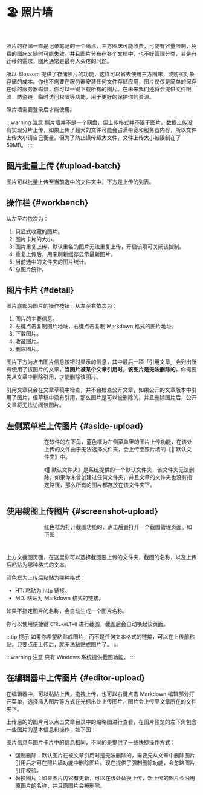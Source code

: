 <script setup lang="ts">
import { onMounted } from 'vue'
import { info } from '../scripts/stat-api'

onMounted(() => {
  info()
})
</script>

# 🏖️ 照片墙

<br/>
<bl-theme-img light-img="../imgs/pic/pic_light.png" dark-img="../imgs/pic/pic_dark.png"/>

照片的存储一直是记录笔记的一个痛点，三方图床可能收费，可能有容量限制，免费的图床又随时可能失效。并且图片分布在各个文档中，也不好管理分类，若是有迁移的需求，图片通常是最令人头疼的问题。

所以 Blossom 提供了存储照片的功能，这样可以省去使用三方图床，或购买对象存储的成本。你也不需要在服务器安装任何文件存储应用，图片仅仅是简单的保存在你的服务器磁盘，你可以一键下载所有的图片。在未来我们还将会提供文件限流，防盗链，临时访问权限等功能，用于更好的保护你的资源。

照片墙需要登录后才能使用。

:::warning 注意
照片墙并不是一个网盘，但上传格式并不限于图片。数据上传没有实现分片上传，如果上传了超大的文件可能会占满带宽和服务器内存，所以文件上传大小请自己衡量。但为了防止误传超大文件，文件上传大小被限制在了 50MB。
:::

## 图片批量上传 {#upload-batch}

<bl-img src="../imgs/pic/upload_batch.png" width="250px"/>

图片可以批量上传至当前选中的文件夹中，下方是上传的列表。

## 操作栏 {#workbench}

<bl-img src="../imgs/pic/workbench.png" width="700px" :shadow="false"/>

从左至右依次为：

1. 只显式收藏的图片。
2. 图片卡片的大小。
3. 图片重复上传，默认重名的图片无法重复上传，开启该项可关闭该控制。
4. 重复上传后，用来刷新缓存显示最新图片。
5. 当前选中的文件夹的图片统计。
6. 总图片统计。

## 图片卡片 {#detail}

<bl-img src="../imgs/pic/detail.png" width="340px" :shadow="false"/>

图片底部为图片的操作按钮，从左至右依次为：

1. 图片的主要信息。
2. 左键点击复制图片地址，右键点击复制 Markdown 格式的图片地址。
3. 下载图片。
4. 收藏图片。
5. 删除图片。

图片下方为点击图片信息按钮时显示的信息，其中最后一项「引用文章」会列出所有使用了该图片的文章，**当图片被某个文章引用时，该图片是无法删除的**，你需要先从文章中删除引用，才能删除该图片。

引用文章只会在文章草稿中检查，并不会检查公开文章，如果公开的文章版本中引用了图片，但草稿中没有引用，那么图片是可以被删除的。并且删除图片后，公开文章将无法访问该图片。

## 左侧菜单栏上传图片 {#aside-upload}

<div style="display:flex;justify-content: flex-start;">
  <div style="min-width:100px" >
    <bl-img src="../imgs/home/file_upload.png" width="60px" />
  </div>
  <div>
  在软件的左下角，蓝色框为左侧菜单里的图片上传功能，在该处上传的文件由于无法选择文件夹，会上传至照片墙的《🌌 默认文件夹》中。

《🌌 默认文件夹》是系统提供的一个默认文件夹，该文件夹无法删除，如果你未曾创建过任何文件夹，并且文章的文件夹也没有指定路径，那么所有的图片都存放在该文件夹下。

  </div>
</div>

## 使用截图上传图片 {#screenshot-upload}

<div style="display:flex;justify-content: flex-start;margin-bottom:40px;">
  <div style="min-width:100px" >
    <bl-img src="../imgs/pic/screenshot.png" width="60px" />
  </div>
  <div>红色框为打开截图功能的，点击后会打开一个截图管理页面。如下图</div>
</div>

<bl-img src="../imgs/pic/screenshot_dialog.png" width="300px"/>

上方文截图页面，在这里你可以选择截图要上传的文件夹，截图的名称，以及上传后粘贴为哪种格式的文本。

蓝色框为上传后粘贴为哪种格式：

- HT: 粘贴为 http 链接。
- MD: 粘贴为 Markdown 格式的链接。

如果不指定图片的名称，会自动生成一个图片名称。

你可以使用快捷键 `CTRL+ALT+Q` 进行截图，截图后会自动唤起该页面。

:::tip 提示
如果你希望粘贴成图片，而不是任何文本格式的链接，可以在上传前粘贴。只要点击上传后，就无法粘贴成图片了。
:::

:::warning 注意
只有 Windows 系统提供截图功能。
:::

## 在编辑器中上传图片 {#editor-upload}

在编辑器中，可以黏贴上传，拖拽上传，也可以右键点击 Markdown 编辑部分打开菜单，选择插入图片等方式在光标出处上传图片，图片会上传至文章所在的文件夹下。

<bl-img src="../imgs/article/right_menu2.png" width="200px" :shadow="false"/>

上传后的的图片可以点击文章目录中的缩略图进行查看，在图片预览的左下角包含一些图片的基本信息和操作，如下图：

<bl-img src="../imgs/pic/pic_reference.png" width="600px"/>

图片信息与图片卡片中的信息相同，不同的是提供了一些快捷操作方式：

- 强制删除：默认图片在被文章引用时是无法删除的，需要先从文章中删除图片引用后才可在照片墙功能中删除图片。现在提供了强制删除功能，会忽略图片引用校验。
- 替换图片：如果图片内容有更新，可以在该处替换上传，新上传的图片会沿用原图片的名称，并且原图片会被删除。
